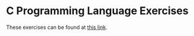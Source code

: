 # C Programming Language Exercises

These exercises can be found at [this link](https://www.w3resource.com/c-programming-exercises/).
